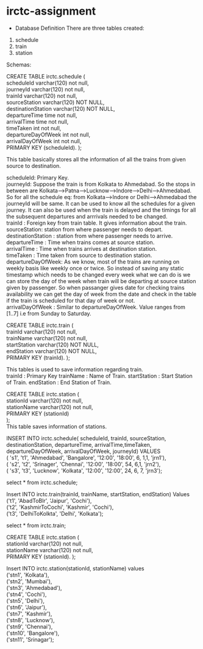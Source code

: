 # irctc-assignment
  
* Database Definition
There are three tables created:
1. schedule
2. train
3. station
  
Schemas:
  
CREATE TABLE irctc.schedule (  
  scheduleId varchar(120) not null,  
  journeyId varchar(120) not null,  
  trainId varchar(120) not null,  
  sourceStation varchar(120) NOT NULL,  
  destinationStation varchar(120) NOT NULL,  
  departureTime time not null,  
  arrivalTime time not null,  
  timeTaken int not null,  
  departureDayOfWeek int not null,  
  arrivalDayOfWeek int not null,    
  PRIMARY KEY (scheduleId). 
);  
    
  This table basically stores all the information of all the trains from given source to destination.  
    
  scheduleId: Primary Key.    
  journeyId: Suppose the train is from Kolkata to Ahmedabad. So the stops in between are Kolkata-->Patna-->Lucknow-->Indore-->Delhi-->Ahmedabad. So for all the       schedule eq: from Kolkata-->Indore or Delhi-->Ahmedabad the journeyId will be same. It can be used to know all the schedules for a given journey. It can also be   used when the train is delayed and the timings for all the subsequent departures and arrrivals needed to be changed.   
  trainId : Foreign key from train table. It gives information about the train.   
  sourceStation: station from where passenger needs to depart.    
  destinationStation : station from where passenger needs to arrive.    
  departureTime : Time when trains comes at source station.    
  arrivalTime : Time when trains arrives at destination station.  
  timeTaken : Time taken from source to destination station.  
  departureDayOfWeek: As we know, most of the trains are running on weekly basis like weekly once or twice. So instead of saving any static timestamp which needs     to be changed every week what we can do is we can store the day of the week when train will be departing at source station given by passenger. So when passanger   gives date for checking trains availability we can get the day of week from the date and check in the table if the train is scheduled for that day of week or       not.  
  arrivalDayOfWeek : Similar to departureDayOfWeek. Value ranges from [1..7] i.e from Sunday to Saturday. 


CREATE TABLE irctc.train (  
  trainId varchar(120) not null,  
  trainName varchar(120) not null,  
  startStation varchar(120) NOT NULL,  
  endStation varchar(120) NOT NULL,  
  PRIMARY KEY (trainId). 
);  
    
This tables is used to save information regarding train.  
  trainId : Primary Key
  trainName : Name of Train. 
  startStation : Start Station of Train. 
  endStation : End Station of Train. 
  
  
CREATE TABLE irctc.station (  
  stationId varchar(120) not null,  
  stationName varchar(120) not null,  
  PRIMARY KEY (stationId)  
);  
This table saves information of stations.  
  
INSERT INTO irctc.schedule( scheduleId, trainId, sourceStation, destinationStation, departureTime, arrivalTime,timeTaken, departureDayOfWeek, arrivalDayOfWeek, journeyId) VALUES   
( 's1', 't1', 'Ahmedabad', 'Bangalore', '12:00', '18:00', 6, 1,1, 'jrn1'),  
( 's2', 't2', 'Srinager', 'Chennai', '12:00', '18:00', 54, 6,1, 'jrn2'),  
( 's3', 't3', 'Lucknow', 'Kolkata', '12:00', '12:00', 24, 6, 7, 'jrn3');  
    
 select * from irctc.schedule;  
   
 Insert INTO irctc.train(trainId, trainName, startStation, endStation) Values  
('t1', 'AbadToBlr', 'Jaipur', 'Cochi'),  
('t2', 'KashmirToCochi', 'Kashmir', 'Cochi'),  
('t3', 'DelhiToKolkta', 'Delhi', 'Kolkata');  
  
select * from irctc.train;  
  
CREATE TABLE irctc.station (  
stationId varchar(120) not null,  
stationName varchar(120) not null,  
PRIMARY KEY (stationId). 
);  
  
Insert INTO irctc.station(stationId, stationName) values  
('stn1', 'Kolkata'),   
('stn2', 'Mumbai'),  
('stn3', 'Ahmedabad'),  
('stn4', 'Cochi'),  
('stn5', 'Delhi'),  
('stn6', 'Jaipur'),  
('stn7', 'Kashmir'),  
('stn8', 'Lucknow'),  
('stn9', 'Chennai'),  
('stn10', 'Bangalore'),  
('stn11', 'Srinagar');  
  



































